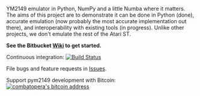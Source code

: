 YM2149 emulator in Python, NumPy and a little Numba where it matters. The aims of this project are to demonstrate it can be done in Python (done), accurate emulation (now probably the most accurate implementation out there), and interoperability with existing tools (in progress). Unlike other projects, we don't emulate the rest of the Atari ST.

**See the Bitbucket [Wiki](https://bitbucket.org/combatopera/pym2149/wiki) to get started.**

Continuous integration: [![Build Status](https://drone.io/bitbucket.org/combatopera/pym2149/status.png)](https://drone.io/bitbucket.org/combatopera/pym2149)

File bugs and feature requests in [Issues](https://bitbucket.org/combatopera/pym2149/issues).

Support pym2149 development with Bitcoin: [![combatopera's bitcoin address](https://blockchain.info/qr?data=17xqLXK5YhrhVqtYrxcoYDzHoNPX3FYu3n&size=87)](https://bitcoin.org/en/getting-started)
